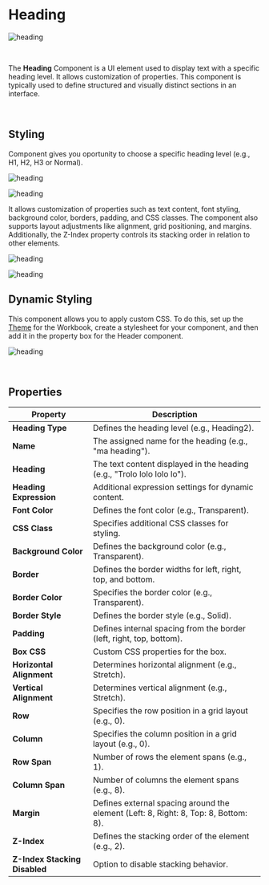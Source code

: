 
# Heading

![heading](https://profitbasedocs.blob.core.windows.net/images/heading1.png)

<br/>

The **Heading** Component is a UI element used to display text with a specific heading level. It allows customization of properties. This component is typically used to define structured and visually distinct sections in an interface.


<br/>

## Styling

Component gives you oportunity to choose a specific heading level (e.g., H1, H2, H3 or Normal).  

![heading](https://profitbasedocs.blob.core.windows.net/images/heading2.png)

![heading](https://profitbasedocs.blob.core.windows.net/images/heading3.png)

It allows customization of properties such as text content, font styling, background color, borders, padding, and CSS classes. The component also supports layout adjustments like alignment, grid positioning, and margins. Additionally, the Z-Index property controls its stacking order in relation to other elements.

![heading](https://profitbasedocs.blob.core.windows.net/images/heading5.png)

![heading](https://profitbasedocs.blob.core.windows.net/images/heading6.png)

## Dynamic Styling

This component allows you to apply custom CSS. To do this, set up the [Theme](../../themesandstyles.md) for the Workbook, create a stylesheet for your component, and then add it in the property box for the Header component.

![heading](https://profitbasedocs.blob.core.windows.net/images/heading7.png)

<br/>

## Properties


| **Property**                 | **Description** |
|------------------------------|----------------|
| **Heading Type**             | Defines the heading level (e.g., Heading2). |
| **Name**                     | The assigned name for the heading (e.g., "ma heading"). |
| **Heading**                  | The text content displayed in the heading (e.g., "Trolo lolo lolo lo"). |
| **Heading Expression**       | Additional expression settings for dynamic content. |
| **Font Color**               | Defines the font color (e.g., Transparent). |
| **CSS Class**                | Specifies additional CSS classes for styling. |
| **Background Color**         | Defines the background color (e.g., Transparent). |
| **Border**                   | Defines the border widths for left, right, top, and bottom. |
| **Border Color**             | Specifies the border color (e.g., Transparent). |
| **Border Style**             | Defines the border style (e.g., Solid). |
| **Padding**                  | Defines internal spacing from the border (left, right, top, bottom). |
| **Box CSS**                  | Custom CSS properties for the box. |
| **Horizontal Alignment**     | Determines horizontal alignment (e.g., Stretch). |
| **Vertical Alignment**       | Determines vertical alignment (e.g., Stretch). |
| **Row**                      | Specifies the row position in a grid layout (e.g., 0). |
| **Column**                   | Specifies the column position in a grid layout (e.g., 0). |
| **Row Span**                 | Number of rows the element spans (e.g., 1). |
| **Column Span**              | Number of columns the element spans (e.g., 8). |
| **Margin**                   | Defines external spacing around the element (Left: 8, Right: 8, Top: 8, Bottom: 8). |
| **Z-Index**                  | Defines the stacking order of the element (e.g., 2). |
| **Z-Index Stacking Disabled** | Option to disable stacking behavior. |


